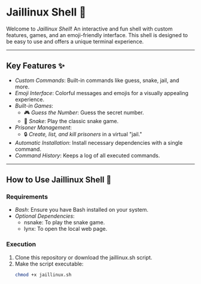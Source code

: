 # Jaillinux Shell 🐚

Welcome to *Jaillinux Shell*! An interactive and fun shell with custom features, games, and an emoji-friendly interface. This shell is designed to be easy to use and offers a unique terminal experience.

---

## Key Features ✨

- *Custom Commands*: Built-in commands like guess, snake, jail, and more.
- *Emoji Interface*: Colorful messages and emojis for a visually appealing experience.
- *Built-in Games*:
  - 🎮 *Guess the Number*: Guess the secret number.
  - 🐍 *Snake*: Play the classic snake game.
- *Prisoner Management*:
  - 🔒 *Create, list, and kill prisoners* in a virtual "jail."
- *Automatic Installation*: Install necessary dependencies with a single command.
- *Command History*: Keeps a log of all executed commands.

---

## How to Use Jaillinux Shell 🚀

### Requirements
- *Bash*: Ensure you have Bash installed on your system.
- *Optional Dependencies*:
  - nsnake: To play the snake game.
  - lynx: To open the local web page.

### Execution
1. Clone this repository or download the jaillinux.sh script.
2. Make the script executable:
   ```bash
   chmod +x jaillinux.sh
